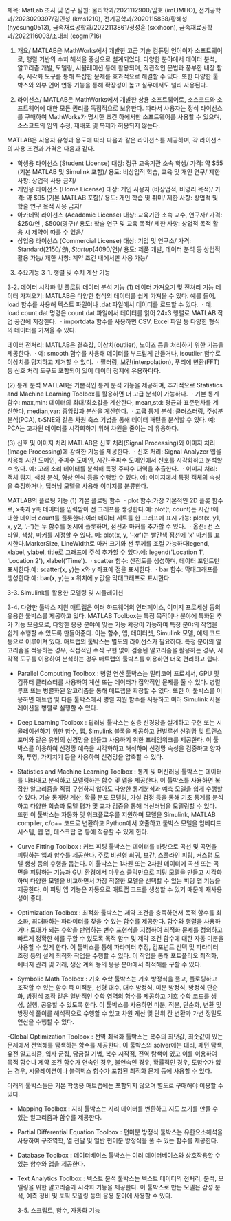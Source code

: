 제목: MatLab 조사 및 연구
팀원: 물리학과/2021112900/임호 (imLIMHO), 전기공학과/2023029397/김민성 (kms1210), 전기공학과/2020115838/황혜성 (hyesung0513), 금속재료공학과/2022113861/정성훈 (sxxhoon), 금속재료공학과/2022116003/조대희 (eogml716)

1. 개요/ 
 MATLAB은 MathWorks에서 개발한 고급 기술 컴퓨팅 언어이자 소프트웨어로, 행렬 기반의 수치 해석을 중심으로 설계되었다. 다양한 분야에서 데이터 분석, 알고리즘 개발, 모델링, 시뮬레이션 등에 활용되며, 직관적인 문법과 풍부한 내장 함수, 시각화 도구를 통해 복잡한 문제를 효과적으로 해결할 수 있다. 또한 다양한 툴박스와 외부 언어 연동 기능을 통해 확장성이 높고 실무에서도 널리 사용된다.

2. 라이선스/ 
  MATLAB은 MathWorks에서 개발한 상용 소프트웨어로, 소스코드와 소프트웨어에 대한 모든 권리를 독점적으로 보유한다. 따라서 사용자는 정식 라이선스를 구매하여 MathWorks가 명시한 조건 하에서만 소프트웨어를 사용할 수 있으며, 소스코드의 임의 수정, 재배포 및 복제가 허용되지 않는다.

MATLAB은 사용자 유형과 용도에 따라 다음과 같은 라이선스를 제공하며, 각 라이선스의 사용 조건과 가격은 다음과 같다.
 - 학생용 라이선스 (Student License) 
대상: 정규 교육기관 소속 학생/ 
가격: 약 $55 (기본 MATLAB 및 Simulink 포함)/ 
용도: 비상업적 학습, 교육 및 개인 연구/ 
제한 사항: 상업적 사용 금지/ 
 - 개인용 라이선스 (Home License)
대상: 개인 사용자 (비상업적, 비영리 목적)/ 
가격: 약 $95 (기본 MATLAB 포함)/ 
용도: 개인 학습 및 취미/ 
제한 사항: 상업적 및 학술 연구 목적 사용 금지/ 
 - 아카데믹 라이선스 (Academic License)
대상: 교육기관 소속 교수, 연구자/ 
가격: $250/연 , $500(영구)/ 
용도: 학술 연구 및 교육 목적/ 
제한 사항: 상업적 목적 활용 시 제약이 따를 수 있음/ 
 - 상업용 라이선스 (Commercial License)
대상: 기업 및 연구소/ 
가격: Standard($2150/연), Startup($4090/연)/ 
용도: 제품 개발, 데이터 분석 등 상업적 활용 가능/ 
제한 사항: 계약 조건 내에서만 사용 가능/ 

3. 주요기능
   3-1. 행렬 및 수치 계산 기능
   
3-2. 데이터 시각화 및 플로팅
데이터 분석 기능
(1) 데이터 가져오기 및 전처리 기능
데이터 가져오기: MATLAB은 다양한 형식의 데이터를 쉽게 가져올 수 있다. 예를 들어, load 함수를 사용해 텍스트 파일이나 .dat 파일에서 데이터를 로드할 수 있다.
ㆍ예: load count.dat 명령은 count.dat 파일에서 데이터를 읽어 24x3 행렬로 MATLAB 작업 공간에 저장한다.
ㆍimportdata 함수를 사용하면 CSV, Excel 파일 등 다양한 형식의 데이터를 가져올 수 있다.

데이터 전처리: MATLAB은 결측값, 이상치(outlier), 노이즈 등을 처리하기 위한 기능을 제공한다.
ㆍ예: smooth 함수를 사용해 데이터를 부드럽게 만들거나, isoutlier 함수로 이상치를 탐지하고 제거할 수 있디.
ㆍ필터링, 보간(interpolation), 푸리에 변환(FFT) 등 신호 처리 도구도 포함되어 있어 데이터 정제에 유용하다다.

(2) 통계 분석
MATLAB은 기본적인 통계 분석 기능을 제공하며, 추가적으로 Statistics and Machine Learning Toolbox를 활용하면 더 고급 분석이 가능하다.
ㆍ기본 통계 함수: max,min: 데이터의 최대/최소값을 계산한다, mean,std: 평균과 표준편차를 계산한다, median,var: 중앙값과 분산을 계산한다.
ㆍ고급 통계 분석: 클러스터링, 주성분 분석(PCA), t-SNE와 같은 차원 축소 기법을 통해 데이터 패턴을 분석할 수 있다. 예: PCA는 고차원 데이터를 시각화하기 위해 차원을 줄이는 데 유용하다.

(3) 신호 및 이미지 처리
MATLAB은 신호 처리(Signal Processing)와 이미지 처리(Image Processing)에 강력한 기능을 제공한다.
ㆍ신호 처리: Signal Analyzer 앱을 사용해 시간 도메인, 주파수 도메인, 시간-주파수 도메인에서 신호를 시각화하고 분석할 수 있다.
예: 고래 소리 데이터를 분석해 특정 주파수 대역을 추출한다.
ㆍ이미지 처리: 객체 탐지, 색상 분석, 형상 인식 등을 수행할 수 있다.
예: 이미지에서 특정 객체의 속성을 측정하거나, 딥러닝 모델을 사용해 이미지를 분류한다.

MATLAB의 플로팅 기능
(1) 기본 플로팅 함수
ㆍplot 함수:가장 기본적인 2D 플롯 함수로, x축과 y축 데이터를 입력받아 선 그래프를 생성한다.예: plot(t, count)는 시간 t에 대한 데이터 count를 플롯한다.여러 데이터 세트를 한 그래프에 표시 가능: plot(x, y1, x, y2, '.-')는 두 함수를 동시에 플롯하며, 점선과 마커를 추가할 수 있다.
ㆍ옵션: 선 스타일, 색상, 마커를 지정할 수 있다. 예: plot(x, y, '-xr')는 빨간색 점선에 'x' 마커를 표시한다.MarkerSize, LineWidth로 마커 크기와 선 두께를 조절 가능하다legend, xlabel, ylabel, title로 그래프에 주석 추가할 수 있다.예: legend('Location 1', 'Location 2'), xlabel('Time').
ㆍscatter 함수: 산점도를 생성하며, 데이터 포인트만 표시한다.예: scatter(x, y)는 x와 y 좌표에 점을 표시한다.
ㆍbar 함수: 막대그래프를 생성한다.예: bar(x, y)는 x 위치에 y 값을 막대그래프로 표시한다.





   
   3-3. Simulink를 활용한 모델링 및 시뮬레이션
   
3-4. 다양한 툴박스 지원
매트랩은 여러 하드웨어의 인터페이스, 이미지 프로세싱 등의 유용한 툴박스를 제공하고 있다. MATLAB Toolbox는 특정 목적이나 분야에 특화된 추가 기능 모음으로, 다양한 응용 분야에 맞는 기능 확장이 가능하여 특정 분야의 작업을 쉽게 수행할 수 있도록 만들어준다. 이는 함수, 앱, 데이터셋, Simulink 모델, 예제 코드 등으로 이루어져 있다. 매트랩의 툴박스는 별도의 라이선스가 필요하다. 특정 분야의 알고리즘을 적용하는 경우, 직접적인 수식 구현 없이 검증된 알고리즘을 활용하는 경우, 시각적 도구를 이용하여 분석하는 경우 매트랩의 툴박스를 이용하면 더욱 편리하고 쉽다. 

- Parallel Computing Toolbox
: 병렬 연산 툴박스는 멀티코어 프로세서, GPU 및 컴퓨터 클러스터를 사용하여 계산 또는 데이터가 집약적인 문제를 풀 수 있다. 병렬 루프 또는 병렬화된 알고리즘을 통해 매트랩을 확장할 수 있다. 또한 이 툴박스를 이용하면 매트랩 및 다른 툴박스에서 병렬 지원 함수를 사용하고 여러 Simulink 시뮬레이션을 병렬로 실행할 수 있다.

- Deep Learning Toolbox
: 딥러닝 툴박스는 심층 신경망을 설계하고 구현 또는 시뮬레이션하기 위한 함수, 앱, Simulink 블록을 제공하고 컨벌루션 신경망 및 트랜스포머와 같은 유형의 신경망을 만들고 사용하기 위한 프레임워크를 제공한다. 이 툴박스를 이용하여 신경망 예측을 시각화하고 해석하며 신경망 속성을 검증하고 양자화, 투영, 가지치기 등을 사용하여 신경망을 압축할 수 있다.

- Statistics and Machine Learning Toolbox
: 통계 및 머신러닝 툴박스는 데이터를 나타내고 분석하고 모델링하는 함수 및 앱을 제공한다. 이 툴박스를 사용하면 복잡한 알고리즘을 직접 구현하지 않아도 다양한 통계분석과 예측 모델을 쉽게 수행할 수 있다. 기술 통계량 계산, 확률 분포 모델링, 가설 검정 등을 통해 기초 통계를 분석하고 다양한 학습과 모델 평가 및 교차 검증을 통해 머신러닝을 모델링할 수 있다. 또한 이 툴박스는 자동화 및 워크플로우를 지원하며 모델을 Simulink, MATLAB compiler, c/c++ 코드로 변환하고 Python에서 호출하고 툴박스 모델을 임베디드 시스템, 웹 앱, 데스크탑 앱 등에 적용할 수 있게 한다.

- Curve Fitting Toolbox
: 커브 피팅 툴박스는 데이터를 바탕으로 곡선 및 곡면을 피팅하는 앱과 함수를 제공한다. 주로 비선형 회귀, 보간, 스플라인 피팅, 커스텀 모델 생성 등의 수행을 돕는다. 이 툴박스는 1차원 또는 2차원 데이터에 곡선 또는 곡면을 피팅하는 기능과 GUI 환경에서 마우스 클릭만으로 피팅 모델을 만들고 시각화하며 다양한 모델을 비교하면서 가장 적절한 모델을 선택할 수 있는 피팅 앱 기능을 제공한다. 이 피팅 앱 기능은 자동으로 매트랩 코드를 생성할 수 있기 때문에 재사용성이 좋다.

- Optimization Toolbox
: 최적화 툴박스는 제약 조건을 충족하면서 목적 함수를 최소화, 최대화하는 파라미터를 찾을 수 있는 함수를 제공한다. 함수와 행렬을 사용하거나 토대가 되는 수학을 반영하는 변수 표현식을 지정하여 최적화 문제를 정의하고 빠르게 정확한 해를 구할 수 있도록 목적 함수 및 제약 조건 함수에 대한 자동 미분을 사용할 수 있게 한다. 이 툴박스를 통해 파라미터 추정, 컴포넌트 선택 및 파라미터 조정 등의 설계 최적화 작업을 수행할 수 있다. 이 작업을 통해 포트폴리오 최적화, 에너지 관리 및 거래, 생산 계획 등의 응용 분야에서 최적해를 구할 수 있다.

- Symbolic Math Toolbox
: 기호 수학 툴박스는 기호 방정식을 풀고, 플로팅하고 조작할 수 있는 함수 즉 미적분, 선형 대수, 대수 방정식, 미분 방정식, 방정식 단순화, 방정식 조작 같은 일반적인 수학 영역의 함수를 제공하고 기호 수학 코드를 생성, 실행, 공유할 수 있도록 한다. 이 툴박스를 사용하면 미분, 적분, 단순화, 변환 및 방정식 풀이를 해석적으로 수행할 수 있고 차원 계산 및 단위 간 변환과 가변 정밀도 연산을 수행할 수 있다.

-Global Optimization Toolbox
: 전역 최적화 툴박스는 복수의 최댓값, 최솟값이 있는 문제에서 전역해를 탐색하는 함수를 제공한다. 이 툴박스의 solver에는 대리, 패턴 탐색, 유전 알고리즘, 입자 군집, 담금질 기법, 복수 시작점, 전역 탐색이 있고 이를 이용하여 목적 함수나 제약 조건 함수가 연속인 경우, 불연속인 경우, 확률적인 경우, 도함수가 없는 경우, 시뮬레이션이나 블랙박스 함수가 포함된 최적화 문제 등에 사용할 수 있다.

아래의 툴박스들은 기본 학생용 매트랩에는 포함되지 않으며 별도로 구매해야 이용할 수 있다.

- Mapping Toolbox
: 지리 툴박스는 지리 데이터를 변환하고 지도 보기를 만들 수 있는 알고리즘과 함수를 제공한다.

- Partial Differential Equation Toolbox
: 편미분 방정식 툴박스는 유한요소해석을 사용하여 구조역학, 열 전달 및 일반 편미분 방정식을 풀 수 있는 함수를 제공한다.

- Database Toolbox
: 데이터베이스 툴박스는 여러 데이터베이스와 상호작용할 수 있는 함수와 앱을 제공한다.

- Text Analytics Toolbox
: 텍스트 분석 툴박스는 텍스트 데이터의 전처리, 분석, 모델링을 위한 알고리즘과 시각화 기능을 제공한다. 이 툴박스로 만든 모델은 감성 분석, 예측 정비 및 토픽 모델링 등의 응용 분야에 사용할 수 있다.
   
   3-5. 스크립트, 함수, 자동화 기능
   
